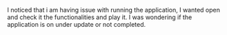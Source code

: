 I noticed that i am having issue with running the application,
I wanted open and check it the functionalities and play it. I was 
wondering if the application is on under update or not completed.
